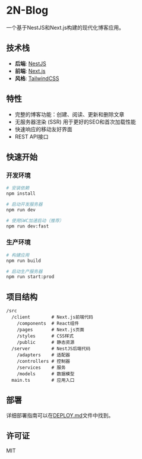 # 2N-Blog

一个基于NestJS和Next.js构建的现代化博客应用。

## 技术栈

- **后端**: [NestJS](https://nestjs.com/)
- **前端**: [Next.js](https://nextjs.org/)
- **风格**: [TailwindCSS](https://tailwindcss.com/)

## 特性

- 完整的博客功能：创建、阅读、更新和删除文章
- 无服务器渲染 (SSR) 用于更好的SEO和首次加载性能
- 快速响应的移动友好界面
- REST API接口

## 快速开始

### 开发环境

```bash
# 安装依赖
npm install

# 启动开发服务器
npm run dev

# 使用SWC加速启动（推荐）
npm run dev:fast
```

### 生产环境

```bash
# 构建应用
npm run build

# 启动生产服务器
npm run start:prod
```

## 项目结构

```
/src
  /client        # Next.js前端代码
    /components  # React组件
    /pages       # Next.js页面
    /styles      # CSS样式
    /public      # 静态资源
  /server        # NestJS后端代码
    /adapters    # 适配器
    /controllers # 控制器
    /services    # 服务
    /models      # 数据模型
  main.ts        # 应用入口
```

## 部署

详细部署指南可以在[DEPLOY.md](./DEPLOY.md)文件中找到。

## 许可证

MIT
